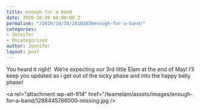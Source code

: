 ```yaml
---
title: enough for a band
date: 2010-10-30 00:00:00 Z
permalink: "/2010/10/30/20101030enough-for-a-band/"
categories:
- Jennifer
- Uncategorized
author: Jennifer
layout: post
---
```


You heard it right!  We&#8217;re expecting our 3rd little Elam at the end of May! I&#8217;ll keep you updated as i get out of the sicky phase and into the happy belly phase!

<a rel="attachment wp-att-914" href="/teamelam/assets/images/enough-for-a-band/1288445786000-missing.jpg /></a>
